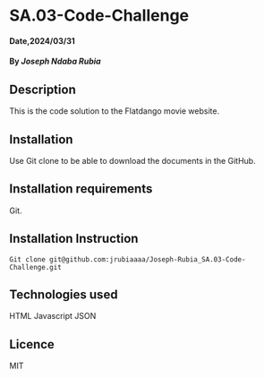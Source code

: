 # SA.03-Code-Challenge
#### Date,2024/03/31
#### By *Joseph Ndaba Rubia*
## Description
This is the code solution to the Flatdango movie website.
## Installation
Use Git clone to be able to download the documents in the GitHub.
## Installation requirements
Git.
## Installation Instruction
```
Git clone git@github.com:jrubiaaaa/Joseph-Rubia_SA.03-Code-Challenge.git
```
## Technologies used
HTML
Javascript
JSON
## Licence
MIT
